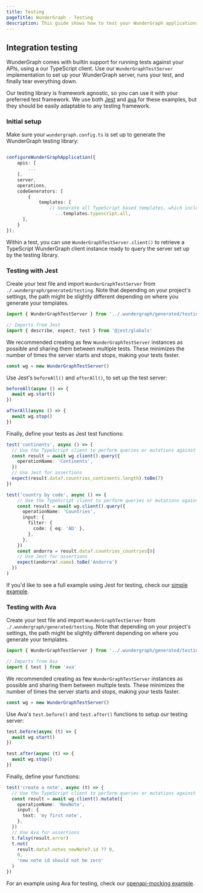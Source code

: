 ```yaml
---
title: Testing
pageTitle: WunderGraph - Testing
description: This guide shows how to test your WunderGraph applications
---
```


## Integration testing

WunderGraph comes with builtin support for running tests against your APIs, using a our
TypeScript client. Use our `WunderGraphTestServer` implementation to set up your WunderGraph
server, runs your test, and finally tear everything down.

Our testing library is framework agnostic, so you can use it with your preferred test
framework. We use both [Jest](https://jestjs.io) and [ava](https://github.com/avajs/ava) for
these examples, but they should be easily adaptable to any testing framework.

### Initial setup

Make sure your `wundergraph.config.ts` is set up to generate the WunderGraph testing library:

```typescript

configureWunderGraphApplication({
	apis: [
        ...
	],
	server,
	operations,
	codeGenerators: [
		{
			templates: [
			    // Generate all TypeScript based templates, which includes the testing library
				  ...templates.typescript.all,
      ],
    }
});
```

Within a test, you can use `WunderGraphTestServer.client()` to retrieve a TypeScript WunderGraph client
instance ready to query the server set up by the testing library.

### Testing with Jest

Create your test file and import `WunderGraphTestServer` from `./.wundergraph/generated/testing`. Note
that depending on your project's settings, the path might be slightly different depending on where
you generate your templates.

```typescript
import { WunderGraphTestServer } from '../.wundergraph/generated/testing'

// Imports from Jest
import { describe, expect, test } from '@jest/globals'
```

We recommended creating as few `WunderGraphTestServer` instances as possible and sharing them between
multiple tests. These minimizes the number of times the server starts and stops, making your tests
faster.

```typescript
const wg = new WunderGraphTestServer()
```

Use Jest's `beforeAll()` and `afterAll()`, to set up the test server:

```typescript
beforeAll(async () => {
  await wg.start()
})

afterAll(async () => {
  await wg.stop()
})
```

Finally, define your tests as Jest test functions:

```typescript
test('continents', async () => {
  // Use the TypeScript client to perform queries or mutations against your API
  const result = await wg.client().query({
    operationName: 'Continents',
  })
  // Use Jest for assertions
  expect(result.data?.countries_continents.length).toBe(7)
})

test('country by code', async () => {
    // Use the TypeScript client to perform queries or mutations against your API
    const result = await wg.client().query({
      operationName: 'Countries',
      input: {
        filter: {
          code: { eq: 'AD' },
        },
      },
    })
    const andorra = result.data?.countries_countries[0]
    // Use Jest for assertions
    expect(andorra?.name).toBe('Andorra')
  })
)
```

If you'd like to see a full example using Jest for testing, check our [simple example](https://github.com/wundergraph/wundergraph/tree/main/examples/simple).

### Testing with Ava

Create your test file and import `WunderGraphTestServer` from `./.wundergraph/generated/testing`. Note
that depending on your project's settings, the path might be slightly different depending on where
you generate your templates.

```typescript
import { WunderGraphTestServer } from '../.wundergraph/generated/testing'

// Imports from Ava
import { test } from 'ava'
```

We recommended creating as few `WunderGraphTestServer` instances as possible and sharing them between
multiple tests. These minimizes the number of times the server starts and stops, making your tests
faster.

```typescript
const wg = new WunderGraphTestServer()
```

Use Ava's `test.before()` and `test.after()` functions to setup our testing server:

```typescript
test.before(async (t) => {
  await wg.start()
})

test.after(async (t) => {
  await wg.stop()
})
```

Finally, define your functions:

```typescript
test('create a note', async (t) => {
  // Use the TypeScript client to perform queries or mutations against your API
  const result = await wg.client().mutate({
    operationName: 'NewNote',
    input: {
      text: 'my first note',
    },
  })
  // Use Ava for assertions
  t.falsy(result.error)
  t.not(
    result.data?.notes_newNote?.id ?? 0,
    0,
    'new note id should not be zero'
  )
})
```

For an example using Ava for testing, check our [openapi-mocking example](https://github.com/wundergraph/wundergraph/tree/main/examples).
